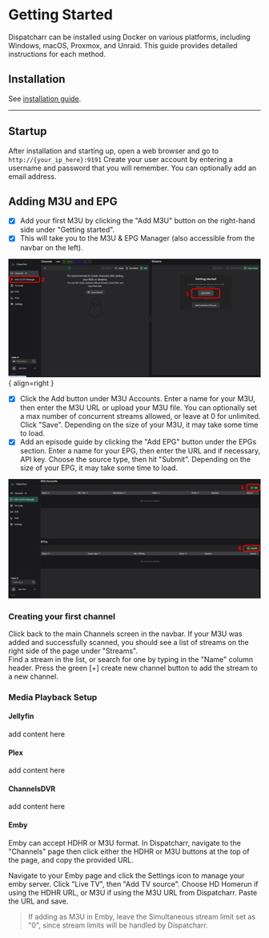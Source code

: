# Getting Started

Dispatcharr can be installed using Docker on various platforms, including Windows, macOS, Proxmox, and Unraid. This guide provides detailed instructions for each method.

## Installation

See [installation guide](installation.md).

---

## Startup

After installation and starting up, open a web browser and go to `http://{your_ip_here}:9191`
Create your user account by entering a username and password that you will remember. You can optionally add an email address.

## Adding M3U and EPG
- [x] Add your first M3U by clicking the "Add M3U" button on the right-hand side under "Getting started".  
- [x] This will take you to the M3U & EPG Manager (also accessible from the navbar on the left). 

![Getting started](assets/getting_started.png){ align=right }

- [x] Click the Add button under M3U Accounts.  Enter a name for your M3U, then enter the M3U URL or upload your M3U file.  You can optionally set a max number of concurrent streams allowed, or leave at 0 for unlimited.  Click "Save". Depending on the size of your M3U, it may take some time to load.
- [x] Add an episode guide by clicking the "Add EPG" button under the EPGs section. Enter a name for your EPG, then enter the URL and if necessary, API key. Choose the source type, then hit "Submit".
Depending on the size of your EPG, it may take some time to load.

![M3U & EPG Manager](assets/m3u_epg_manager.png)


### Creating your first channel

Click back to the main Channels screen in the navbar. If your M3U was added and successfully scanned, you should see a list of streams on the right side of the page under "Streams".  
Find a stream in the list, or search for one by typing in the "Name" column header. Press the green [+] create new channel button to add the stream to a new channel.

### Media Playback Setup
#### Jellyfin
add content here

#### Plex
add content here

#### ChannelsDVR
add content here

#### Emby

Emby can accept HDHR or M3U format. In Dispatcharr, navigate to the "Channels" page then click either the HDHR or M3U buttons at the top of the page, and copy the provided URL.  

Navigate to your Emby page and click the Settings icon to manage your emby server.  Click "Live TV", then "Add TV source".  Choose HD Homerun if using the HDHR URL, or M3U if using the M3U URL from Dispatcharr.  Paste the URL and save.  
> If adding as M3U in Emby, leave the Simultaneous stream limit set as "0", since stream limits will be handled by Dispatcharr.
